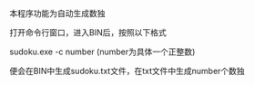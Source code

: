 本程序功能为自动生成数独

打开命令行窗口，进入BIN后，按照以下格式

sudoku.exe -c number	(number为具体一个正整数) 

便会在BIN中生成sudoku.txt文件，在txt文件中生成number个数独

